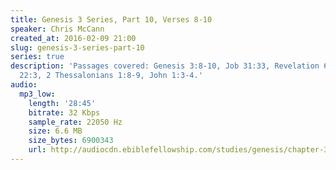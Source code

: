 ```yaml
---
title: Genesis 3 Series, Part 10, Verses 8-10
speaker: Chris McCann
created_at: 2016-02-09 21:00
slug: genesis-3-series-part-10
series: true
description: 'Passages covered: Genesis 3:8-10, Job 31:33, Revelation 6:15-17, Leviticus
  22:3, 2 Thessalonians 1:8-9, John 1:3-4.'
audio:
  mp3_low:
    length: '28:45'
    bitrate: 32 Kbps
    sample_rate: 22050 Hz
    size: 6.6 MB
    size_bytes: 6900343
    url: http://audiocdn.ebiblefellowship.com/studies/genesis/chapter-3/2016.02.09_McCann_-_Genesis_3_Series_Part_10.mp3
---
```

